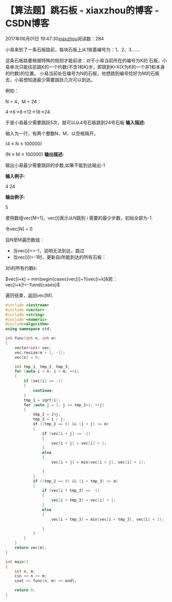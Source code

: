 # 【算法题】跳石板 - xiaxzhou的博客 - CSDN博客





2017年06月01日 19:47:30[xiaxzhou](https://me.csdn.net/xiaxzhou)阅读数：284








> 
小易来到了一条石板路前，每块石板上从1挨着编号为：1、2、3……. 

  这条石板路要根据特殊的规则才能前进：对于小易当前所在的编号为K的 石板，小易单次只能往前跳K的一个约数(不含1和K)步，即跳到K+X(X为K的一个非1和本身的约数)的位置。 小易当前处在编号为N的石板，他想跳到编号恰好为M的石板去，小易想知道最少需要跳跃几次可以到达。 

  例如： 

  N = 4，M = 24： 

  4->6->8->12->18->24 

  于是小易最少需要跳跃5次，就可以从4号石板跳到24号石板 
**输入描述:**

  输入为一行，有两个整数N，M，以空格隔开。 

  (4 ≤ N ≤ 100000) 

  (N ≤ M ≤ 100000)
**输出描述:**

  输出小易最少需要跳跃的步数,如果不能到达输出-1

**输入例子:**

  4 24

**输出例子:**

  5

使用数组vec[M+1]，vec[i]表示从N跳到 i 需要的最少步数，初始全部为-1. 

令vec[N] = 0

自N至M遍历数组：
- 当vec[i]==-1，说明无法到达，跳过
- 当vec[i]!=-1时，更新自i所能到达的所有石板：

对i的所有约数k: 


$vec[i+k] = min\begin{cases}vec[i]+1\\vec[i+k]&若： vec[i+k]!=-1\end{cases}$

遍历结束，返回vec[M].

```cpp
#include <iostream>
#include <vector>
#include <string>
#include <numeric>
#include<algorithm>
using namespace std;

int func(int n, int m)
{
    vector<int> vec;
    vec.resize(m + 1, -1);
    vec[n] = 0;

    int tmp_1, tmp_2, tmp_3;
    for (auto i = n; i < m; ++i)
    {
        if (vec[i] == -1)
        {
            continue;
        }
        tmp_1 = sqrt(i);
        for (auto j = 2; j <= tmp_1+1; ++j)
        {
            tmp_2 = i%j;
            tmp_3 = i / j;
            if ((tmp_2 == 0) && (i + j) <= m)
            {
                if (vec[i + j] == -1)
                {
                    vec[i + j] = vec[i] + 1;
                }
                else
                {
                    vec[i + j] = min(vec[i + j], vec[i] + 1);

                }
            }
            if ((tmp_2 == 0) && (i + tmp_3) <= m)
            {
                if (vec[i + tmp_3] == -1)
                {
                    vec[i + tmp_3] = vec[i] + 1;
                }
                else
                {
                    vec[i + tmp_3] = min(vec[i + tmp_3], vec[i] + 1);

                }
            }
        }
    }
    return vec[m];
}

int main()
{
    int n, m;
    cin >> n >> m;
    cout << func(n, m) << endl;

    return 0;
}
```






